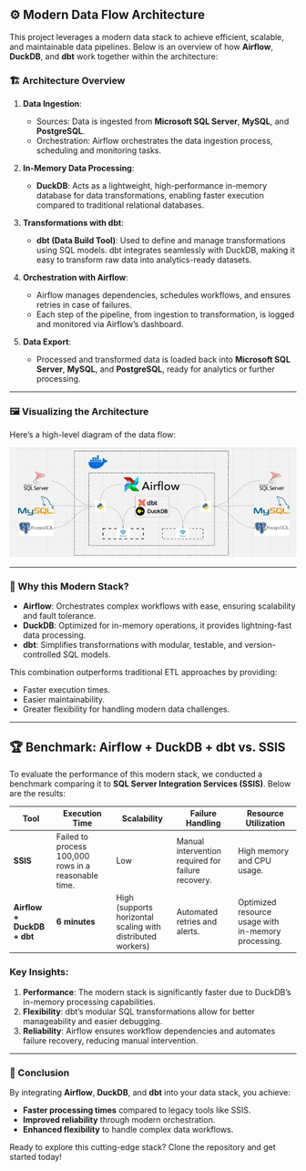 ## ⚙️ Modern Data Flow Architecture

This project leverages a modern data stack to achieve efficient, scalable, and maintainable data pipelines. Below is an overview of how **Airflow**, **DuckDB**, and **dbt** work together within the architecture:

### 🏗 Architecture Overview

1. **Data Ingestion**:
   - Sources: Data is ingested from **Microsoft SQL Server**, **MySQL**, and **PostgreSQL**.
   - Orchestration: Airflow orchestrates the data ingestion process, scheduling and monitoring tasks.

2. **In-Memory Data Processing**:
   - **DuckDB**: Acts as a lightweight, high-performance in-memory database for data transformations, enabling faster execution compared to traditional relational databases.

3. **Transformations with dbt**:
   - **dbt (Data Build Tool)**: Used to define and manage transformations using SQL models. dbt integrates seamlessly with DuckDB, making it easy to transform raw data into analytics-ready datasets.

4. **Orchestration with Airflow**:
   - Airflow manages dependencies, schedules workflows, and ensures retries in case of failures.
   - Each step of the pipeline, from ingestion to transformation, is logged and monitored via Airflow’s dashboard.

5. **Data Export**:
   - Processed and transformed data is loaded back into **Microsoft SQL Server**, **MySQL**, and **PostgreSQL**, ready for analytics or further processing.

---

### 🖼 Visualizing the Architecture

Here’s a high-level diagram of the data flow:

![Modern Data Flow Architecture](moderen_stack.jpeg)

---

### 🚀 Why this Modern Stack?

- **Airflow**: Orchestrates complex workflows with ease, ensuring scalability and fault tolerance.
- **DuckDB**: Optimized for in-memory operations, it provides lightning-fast data processing.
- **dbt**: Simplifies transformations with modular, testable, and version-controlled SQL models.

This combination outperforms traditional ETL approaches by providing:
- Faster execution times.
- Easier maintainability.
- Greater flexibility for handling modern data challenges.

---

## 🏆 Benchmark: Airflow + DuckDB + dbt vs. SSIS

To evaluate the performance of this modern stack, we conducted a benchmark comparing it to **SQL Server Integration Services (SSIS)**. Below are the results:

| **Tool**          | **Execution Time** | **Scalability**      | **Failure Handling**         | **Resource Utilization**    |
|--------------------|--------------------|-----------------------|-------------------------------|-----------------------------|
| **SSIS**          | Failed to process 100,000 rows in a reasonable time. | Low | Manual intervention required for failure recovery. | High memory and CPU usage. |
| **Airflow + DuckDB + dbt** | **6 minutes** | High (supports horizontal scaling with distributed workers) | Automated retries and alerts. | Optimized resource usage with in-memory processing. |

### Key Insights:
1. **Performance**: The modern stack is significantly faster due to DuckDB’s in-memory processing capabilities.
2. **Flexibility**: dbt’s modular SQL transformations allow for better manageability and easier debugging.
3. **Reliability**: Airflow ensures workflow dependencies and automates failure recovery, reducing manual intervention.

---

### 🌟 Conclusion

By integrating **Airflow**, **DuckDB**, and **dbt** into your data stack, you achieve:
- **Faster processing times** compared to legacy tools like SSIS.
- **Improved reliability** through modern orchestration.
- **Enhanced flexibility** to handle complex data workflows.

Ready to explore this cutting-edge stack? Clone the repository and get started today!
